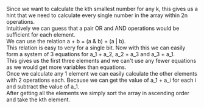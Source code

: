 Since we want to calculate the kth smallest number for any k, this gives us a hint that we need to calculate every single number in the array within 2n operations. <br />
Intuitively we can guess that a pair OR and AND operations would be sufficient for each element. <br />
We can use the relation a + b = (a & b) + (a | b). <br />
This relation is easy to very for a single bit. Now with this we can easily form a system of 3 equations for a_1 + a_2, a_2 + a_3 and a_3 + a_1. <br />
This gives us the first three elements and we can't use any fewer equations as we would get more variables than equations. <br />
Once we calculate any 1 element we can easily calculate the other elements with 2 operations each. Because we can get the value of a_1 + a_i for each i and subtract the value of a_1. <br />
After getting all the elements we simply sort the array in ascending order and take the kth element.
